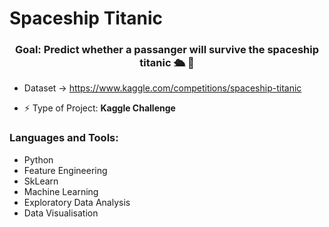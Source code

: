 # Spaceship Titanic 


<h3 align="center">Goal: Predict whether a passanger will survive the spaceship titanic 🛳 🚀</h3>

- Dataset -> https://www.kaggle.com/competitions/spaceship-titanic

- ⚡ Type of Project: **Kaggle Challenge**




<h3 align="left">Languages and Tools:</h3>

* Python
* Feature Engineering
* SkLearn
* Machine Learning
* Exploratory Data Analysis
* Data Visualisation
